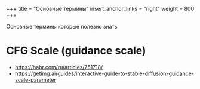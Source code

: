 +++
title = "Основные термины"
insert_anchor_links = "right"
weight = 800
+++

Основные термины которые полезно знать

# CFG Scale (guidance scale)

* https://habr.com/ru/articles/751718/
* https://getimg.ai/guides/interactive-guide-to-stable-diffusion-guidance-scale-parameter



  

